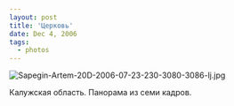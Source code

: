 ```yaml
---
layout: post
title: 'Церковь'
date: Dec 4, 2006
tags:
  - photos
---
```


![Sapegin-Artem-20D-2006-07-23-230-3080-3086-lj.jpg](upload://Sapegin-Artem-20D-2006-07-23-230-3080-3086-lj.jpg)

Калужская область. Панорама из семи кадров.
